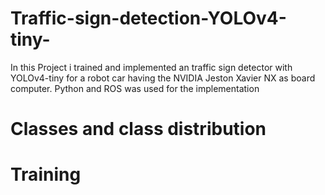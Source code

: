 # Traffic-sign-detection-YOLOv4-tiny-
  In this Project i trained and implemented an traffic sign detector with YOLOv4-tiny for a robot car having the NVIDIA Jeston Xavier NX as board computer. Python and ROS was used for the implementation

# Classes and class distribution
# Training
